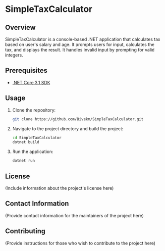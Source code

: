 # SimpleTaxCalculator

## Overview

SimpleTaxCalculator is a console-based .NET application that calculates tax based on user's salary and age. It prompts users for input, calculates the tax, and displays the result. It handles invalid input by prompting for valid integers.

## Prerequisites

- [.NET Core 3.1 SDK](https://dotnet.microsoft.com/download/dotnet/3.1)

## Usage

1. Clone the repository:
    ```bash
    git clone https://github.com/Bivekm/SimpleTaxCalculator.git
    ```

2. Navigate to the project directory and build the project:
    ```bash
    cd SimpleTaxCalculator
    dotnet build
    ```

3. Run the application:
    ```bash
    dotnet run
    ```

## License

(Include information about the project's license here)

## Contact Information

(Provide contact information for the maintainers of the project here)

## Contributing

(Provide instructions for those who wish to contribute to the project here)
